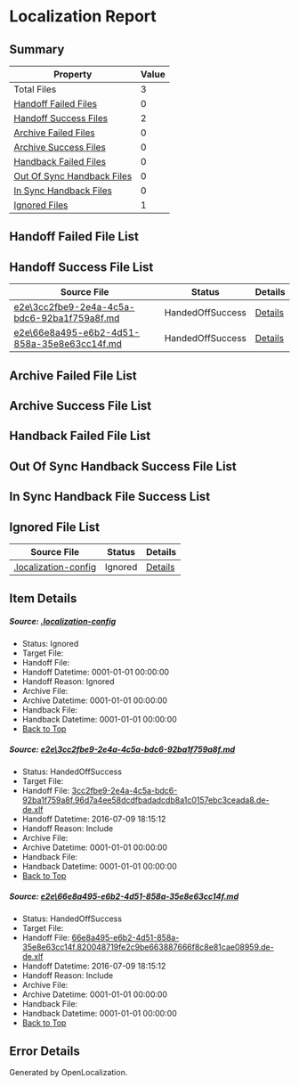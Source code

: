 # <a name='report-top'></a> Localization Report

## Summary
 Property | Value 
 -------- | ----- 
 Total Files | 3
[ Handoff Failed Files ](#handoff-failed-list)| 0
[ Handoff Success Files ](#handoff-success-list)| 2
[ Archive Failed Files ](#archive-failed-list)| 0
[ Archive Success Files ](#archive-success-list)| 0
[ Handback Failed Files ](#handback-failed-list)| 0
[ Out Of Sync Handback Files ](#outofsync-handback-success-list)| 0
[ In Sync Handback Files ](#insync-handback-success-list)| 0
[ Ignored Files ](#ignored-list)| 1

## <a name='handoff-failed-list'></a> Handoff Failed File List

## <a name='handoff-success-list'></a> Handoff Success File List
 Source File | Status | Details 
 ----------- | ------ | ------- 
 [e2e\3cc2fbe9-2e4a-4c5a-bdc6-92ba1f759a8f.md](https://github.com/OpenLocalizationTestOrg/oltest/blob/ca960381eee487262fb00c3475ef9bdc9f09171d/e2e/3cc2fbe9-2e4a-4c5a-bdc6-92ba1f759a8f.md) | HandedOffSuccess | [Details](#87b87d667d04f3ce8538a361386b1cab49e3dbbd1)
 [e2e\66e8a495-e6b2-4d51-858a-35e8e63cc14f.md](https://github.com/OpenLocalizationTestOrg/oltest/blob/ca960381eee487262fb00c3475ef9bdc9f09171d/e2e/66e8a495-e6b2-4d51-858a-35e8e63cc14f.md) | HandedOffSuccess | [Details](#5475e10ee702f470dd7cc86464548c8175f1d5b22)

## <a name='archive-failed-list'></a> Archive Failed File List

## <a name='archive-success-list'></a> Archive Success File List

## <a name='handback-failed-list'></a> Handback Failed File List

## <a name='outofsync-handback-success-list'></a> Out Of Sync Handback Success File List

## <a name='insync-handback-success-list'></a> In Sync Handback File Success List

## <a name='ignored-list'></a> Ignored File List
 Source File | Status | Details 
 ----------- | ------ | ------- 
 [.localization-config](https://github.com/OpenLocalizationTestOrg/oltest/blob/ca960381eee487262fb00c3475ef9bdc9f09171d/.localization-config) | Ignored | [Details](#3d4f252ac210baf56311d7e97dcc2db10974dbd20)

## Item Details
##### <a name='3d4f252ac210baf56311d7e97dcc2db10974dbd20'></a> Source: [.localization-config](https://github.com/OpenLocalizationTestOrg/oltest/blob/ca960381eee487262fb00c3475ef9bdc9f09171d/.localization-config)
* Status: Ignored
* Target File: 
* Handoff File: 
* Handoff Datetime: 0001-01-01 00:00:00
* Handoff Reason: Ignored
* Archive File: 
* Archive Datetime: 0001-01-01 00:00:00
* Handback File: 
* Handback Datetime: 0001-01-01 00:00:00
* [Back to Top](#report-top)

##### <a name='87b87d667d04f3ce8538a361386b1cab49e3dbbd1'></a> Source: [e2e\3cc2fbe9-2e4a-4c5a-bdc6-92ba1f759a8f.md](https://github.com/OpenLocalizationTestOrg/oltest/blob/ca960381eee487262fb00c3475ef9bdc9f09171d/e2e/3cc2fbe9-2e4a-4c5a-bdc6-92ba1f759a8f.md)
* Status: HandedOffSuccess
* Target File: 
* Handoff File: [3cc2fbe9-2e4a-4c5a-bdc6-92ba1f759a8f.96d7a4ee58dcdfbadadcdb8a1c0157ebc3ceada8.de-de.xlf](https://github.com/OpenLocalizationTestOrg/olhandoff-e2e/blob/73182cd7df548b0dd78f9d3d331e85d5f8d748ec/ol-handoff/OpenLocalizationTestOrg/oltest-dede-fly/ci/ht/3cc2fbe9-2e4a-4c5a-bdc6-92ba1f759a8f.96d7a4ee58dcdfbadadcdb8a1c0157ebc3ceada8.de-de.xlf)
* Handoff Datetime: 2016-07-09 18:15:12
* Handoff Reason: Include
* Archive File: 
* Archive Datetime: 0001-01-01 00:00:00
* Handback File: 
* Handback Datetime: 0001-01-01 00:00:00
* [Back to Top](#report-top)

##### <a name='5475e10ee702f470dd7cc86464548c8175f1d5b22'></a> Source: [e2e\66e8a495-e6b2-4d51-858a-35e8e63cc14f.md](https://github.com/OpenLocalizationTestOrg/oltest/blob/ca960381eee487262fb00c3475ef9bdc9f09171d/e2e/66e8a495-e6b2-4d51-858a-35e8e63cc14f.md)
* Status: HandedOffSuccess
* Target File: 
* Handoff File: [66e8a495-e6b2-4d51-858a-35e8e63cc14f.820048719fe2c9be663887666f8c8e81cae08959.de-de.xlf](https://github.com/OpenLocalizationTestOrg/olhandoff-e2e/blob/73182cd7df548b0dd78f9d3d331e85d5f8d748ec/ol-handoff/OpenLocalizationTestOrg/oltest-dede-fly/ci/ht/66e8a495-e6b2-4d51-858a-35e8e63cc14f.820048719fe2c9be663887666f8c8e81cae08959.de-de.xlf)
* Handoff Datetime: 2016-07-09 18:15:12
* Handoff Reason: Include
* Archive File: 
* Archive Datetime: 0001-01-01 00:00:00
* Handback File: 
* Handback Datetime: 0001-01-01 00:00:00
* [Back to Top](#report-top)


## Error Details

Generated by OpenLocalization.
